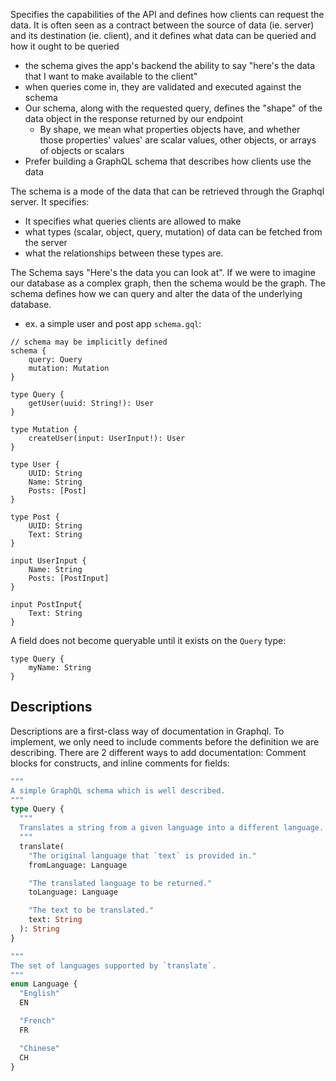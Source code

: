 
Specifies the capabilities of the API and defines how clients can request the data. It is often seen as a contract between the source of data (ie. server) and its destination (ie. client), and it defines what data can be queried and how it ought to be queried
- the schema gives the app's backend the ability to say "here's the data that I want to make available to the client"
- when queries come in, they are validated and executed against the schema
- Our schema, along with the requested query, defines the "shape" of the data object in the response returned by our endpoint
	- By shape, we mean what properties objects have, and whether those properties' values' are scalar values, other objects, or arrays of objects or scalars
- Prefer building a GraphQL schema that describes how clients use the data

The schema is a mode of the data that can be retrieved through the Graphql server. It specifies:
- It specifies what queries clients are allowed to make
- what types (scalar, object, query, mutation) of data can be fetched from the server
- what the relationships between these types are.

The Schema says "Here's the data you can look at". If we were to imagine our database as a complex graph, then the schema would be the graph. The schema defines how we can query and alter the data of the underlying database.

- ex. a simple user and post app `schema.gql`:
```gql
// schema may be implicitly defined
schema {
	query: Query
	mutation: Mutation
}

type Query {
	getUser(uuid: String!): User
}

type Mutation {
	createUser(input: UserInput!): User
}

type User {
	UUID: String
	Name: String
	Posts: [Post]
}

type Post {
	UUID: String
	Text: String
}

input UserInput {
	Name: String
	Posts: [PostInput]
}

input PostInput{
	Text: String
}

```

A field does not become queryable until it exists on the `Query` type:
```gql
type Query {
	myName: String
}
```

## Descriptions
Descriptions are a first-class way of documentation in Graphql. To implement, we only need to include comments before the definition we are describing. There are 2 different ways to add documentation: Comment blocks for constructs, and inline comments for fields:
```graphql
"""
A simple GraphQL schema which is well described.
"""
type Query {
  """
  Translates a string from a given language into a different language.
  """
  translate(
    "The original language that `text` is provided in."
    fromLanguage: Language

    "The translated language to be returned."
    toLanguage: Language

    "The text to be translated."
    text: String
  ): String
}

"""
The set of languages supported by `translate`.
"""
enum Language {
  "English"
  EN

  "French"
  FR

  "Chinese"
  CH
}
```


